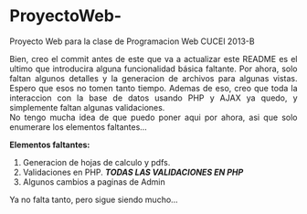 ProyectoWeb-
============

Proyecto Web para la clase de Programacion Web CUCEI 2013-B

<div style="text-align: justify;">
  <p>
  Bien, creo el commit antes de este que va a actualizar este README es el ultimo que introducira alguna
  funcionalidad básica faltante. Por ahora, solo faltan algunos detalles y la generacion de archivos para
  algunas vistas. Espero que esos no tomen tanto tiempo. Ademas de eso, creo que toda la interaccion con
  la base de datos usando PHP y AJAX ya quedo, y simplemente faltan algunas validaciones.<br />
  No tengo mucha idea de que puedo poner aqui por ahora, asi que solo enumerare los elementos faltantes...
  </p>
  <strong>Elementos faltantes:</strong>
  <ol>
    <li>Generacion de hojas de calculo y pdfs.</li>
    <li>Validaciones en PHP. <strong><em>TODAS LAS VALIDACIONES EN PHP</em></strong></li>
    <li>Algunos cambios a paginas de Admin</li>
  </ol>
  <p>
    Ya no falta tanto, pero sigue siendo mucho...
  </p>
</div>
